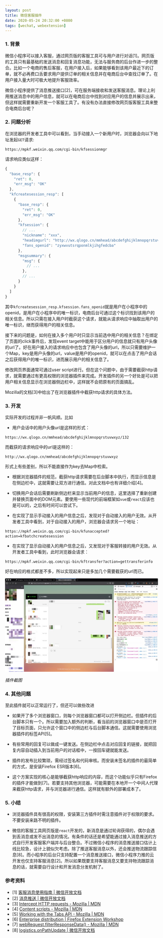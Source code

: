 ```yaml
---
layout: post
title: 微信客服插件
date: 2020-05-24 20:32:00 +0800
tags: [wechat, webextension]
---
```


### 1. 背景

微信小程序可以接入客服，通过网页版的客服工具可与用户进行对话[1]。网页版的工具只有最基础的发送消息和回复消息功能，无法与服务商的后台作进一步的整合。比如一个电商的售后客服，在用户接入后，如果能够看到该用户最近下的订单，就不必再费口舌要求用户提供订单的相关信息并在电商后台中查找订单了。在用户接入量大时可极大地提升客服效率。

微信小程序提供了消息推送接口[2]，可在服务端接收和发送客服消息。理论上利用推送消息中的用户信息，就可以在电商后台中找到对应用户的信息并展示出来，但这样就需要重新开发一个客服工具了。有没有办法直接修改网页版客服工具来整合电商后台呢？

### 2. 问题分析

在浏览器的开发者工具中可以看到，当手动接入一个新用户时，浏览器会向以下地址发起`GET`请求:

```
https://mpkf.weixin.qq.com/cgi-bin/kfsessionmgr
```

请求响应类似这样：

```javascript
{
  "base_resp": {
    "ret": 0,
    "err_msg": "OK"
  },
  "kfcreatesession_resp": [
    {
      "base_resp": {
        "ret": 0,
        "err_msg": "OK"
      },
      "kfsession": {
        // ...
        "nickname": "xxx",
        "headimgurl": "http://wx.qlogo.cn/mmhead/abcdefghijklmnopqrstuvwxyz",
        "fans_openid": "zyxwvutsrqponmlkjihgfedcba"
      },
      "msgsummary": {
        "msg": {
          // ...
        },
        // ...
      }
    }
  ]
}
```

其中`kfcreatesession_resp.kfsession.fans_openid`就是用户在小程序中的openid，是用户在小程序中的唯一标识，电商后台可通过这个标识找到该用户的相关信息。所以只需在接入用户时截获这个请求，就能从请求响应中抽取出用户的唯一标识，继而获得用户的相关信息。

接下来的问题是，如何在接入多个用户时只显示当前选中用户的相关信息？在绑定了页面的click事件后，发现event target中能用于区分用户的信息就只有用户头像的url了。好在用户接入的请求响应中也包含了用户头像的url，所以只需要维护一个Map，key是用户头像的url，value是用户的openid，就可以在点击了用户会话之后获得用户的唯一标识，进而展示用户的相关信息了。

修改网页界面通常可通过user script进行。但在这个问题中，由于需要截获http请求，就需要通过有更高权限的浏览器插件来完成。开发插件的另一个好处是可以把用户相关信息显示在浏览器侧边栏中，这样就不会把原有的页面搞乱。

Mozilla的文档[3]中给出了在浏览器插件中截获http请求的具体方法。

### 3. 开发

实际开发的过程并非一帆风顺。比如

* 用户会话中的用户头像url是这样的形式：

```
https://wx.qlogo.cn/mmhead/abcdefghijklmnopqrstuvwxyz/132
```

而截获的请求响应中的url是这样的：

```
http://wx.qlogo.cn/mmhead/abcdefghijklmnopqrstuvwxyz
```

形式上有些差别，所以不能直接作为key去Map中检索。

* 根据浏览器插件的规范，截获http请求需要在后台脚本中执行，而显示信息是在侧边栏中，这就需要让双方进行通信。对此文档中也有详细介绍[4]。

* 切换用户会话后需要刷新侧边栏来显示当前用户的信息，这里选择了重新创建并替换页面中的DOM元素。要使用一些现代的前端框架如`vue`或`react`应该也是可以的，之后有时间可以尝试下。

* 在实现了显示手动接入的用户信息之后，发现对于自动接入的用户无效。从开发者工具中看到，对于自动接入的用户，浏览器会请求另一个地址：

```
https://mpkf.weixin.qq.com/cgi-bin/kfunaccepted?action=kfbatchcreatesession
```

* 在实现了显示自动接入的用户信息之后，又发现对于客服转接的用户无效。从开发者工具中看到，此时浏览器会请求：

```
https://mpkf.weixin.qq.com/cgi-bin/kftransfer?action=gettransferinfo
```

好在响应的格式都差不多，所以实现起来只是多加几个需要截获的url而已。

![插件截图](/assets/images/1590310867.jpg)

*插件截图*

### 4. 其他问题

至此插件就可以正常运行了，但还可以做些改进

* 如果开了多个浏览器窗口，则每个浏览器窗口都可以打开侧边栏。但插件的后台脚本只有一个。所以需要加入额外的判断，看当前的浏览器窗口中是否打开了目标页面，只允许这个窗口中的侧边栏与后台脚本通信。这就需要使用浏览器插件的标签API[5]。

* 有些常用的回复可以做成一键发送。在侧边栏中点击对应回复的链接，就把回复内容自动插入到当前用户的对话框中，一按回车键就能发送。

* 插件的发布比较繁琐，需经过签名和代码审核。而安装未签名的插件的最简单的方式，是安装Firefox ESR版本[6]。

* 这个方案实现的核心是能够截获http响应的内容，而这个功能似乎只有Firefox的插件才能做到[7]。若要支持其他浏览器，可能需要在本地开一个中间人代理来截获http请求，并与浏览器进行通信。这样就有额外的部署成本了。

### 5. 小结

* 浏览器插件具有很高的权限，安装第三方插件时需注意插件对于权限的要求。不要安装来路不明的插件。

* 微信的客服工具网页版是`react`开发的，新消息是通过轮询获得的，偶尔会遇到丢消息或发不出消息的情况。有条件的话还是希望能通过接入消息推送的方式自行开发客服客户端并与后台整合。不过微信小程序的消息推送接口估计上线比较急，设计上貌似欠考虑。除了推送客服消息以外，还会推送物流跟踪信息[8]。而小程序的后台只支持配置一个消息推送接口，微信小程序力推的云开发也仅支持客服消息[2]。所以如果既要支持客服消息又要支持物流跟踪消息的话，就需要自行设计和开发消息分发机制了。

### 参考资料
* [1] [客服消息使用指南 \| 微信开放文档](https://developers.weixin.qq.com/miniprogram/introduction/custom.html#%E5%BE%AE%E4%BF%A1%E5%85%AC%E4%BC%97%E5%B9%B3%E5%8F%B0%E7%BD%91%E9%A1%B5%E7%89%88%E5%AE%A2%E6%9C%8D%E5%B7%A5%E5%85%B7%E4%BD%BF%E7%94%A8%E8%AF%B4%E6%98%8E)
* [2] [消息推送 \| 微信开放文档](https://developers.weixin.qq.com/miniprogram/dev/framework/server-ability/message-push.html)
* [3] [Intercept HTTP requests - Mozilla \| MDN](https://developer.mozilla.org/en-US/docs/Mozilla/Add-ons/WebExtensions/Intercept_HTTP_requests)
* [4] [Content scripts - Mozilla \| MDN](https://developer.mozilla.org/en-US/docs/Mozilla/Add-ons/WebExtensions/Content_scripts#Communicating_with_background_scripts)
* [5] [Working with the Tabs API - Mozilla \| MDN](https://developer.mozilla.org/en-US/docs/Mozilla/Add-ons/WebExtensions/Working_with_the_Tabs_API)
* [6] [Enterprise distribution \| Firefox Extension Workshop](https://extensionworkshop.com/documentation/enterprise/enterprise-distribution/#signed-vs-unsigned)
* [7] [webRequest.filterResponseData() - Mozilla \| MDN](https://developer.mozilla.org/en-US/docs/Mozilla/Add-ons/WebExtensions/API/webRequest/filterResponseData)
* [8] [logistics.onPathUpdate \| 微信开放文档](https://developers.weixin.qq.com/miniprogram/dev/api-backend/open-api/express/by-business/logistics.onPathUpdate.html)
